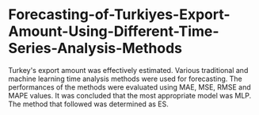 # Forecasting-of-Turkiyes-Export-Amount-Using-Different-Time-Series-Analysis-Methods

Turkey's export amount was effectively estimated. Various traditional and machine learning time analysis methods were used for forecasting. The performances of the methods were evaluated using MAE, MSE, RMSE and MAPE values. It was concluded that the most appropriate model was MLP. The method that followed was determined as ES. 
